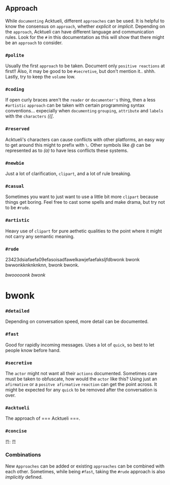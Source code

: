 ## Approach
While `documenting` Acktueli, different `approaches` can be used.  It is helpful to know the consensus on `approach`, whether _explicit_ or _implicit_.  Depending on the `approach`, Acktueli can have different language and communication rules.  Look for the `#` in this documentation as this will show that there might be an `approach` to consider.

### `#polite`
Usually the first `approach` to be taken.  Document only `positive reactions` at first!!  Also, it may be good to be `#secretive`, but don't mention it.. shhh.  Lastly, try to keep the `volume` low.

### `#coding`
If open curly braces aren't the `reader` or `documenter's` thing, then a less `#artistic` `approach` can be taken with certain programming syntax conventions... expecially when `documenting` `grouping`, `attribute` and `labels` with the `characters` _({[_.

### `#reserved`
Acktueli's characters can cause conflicts with other platforms, an easy way to get around this might to prefix with `\`.  Other symbols like _@_ can be represented as to _(a)_ to have less conflicts these systems.

### `#newbie`
Just a lot of clarification, `clipart`, and a lot of rule breaking.

### `#casual` 
Sometimes you want to just want to use a little bit more `clipart` because things get boring.  Feel free to cast some spells and make drama, but try not to be `#rude`.

### `#artistic`
Heavy use of `clipart` for pure aethetic qualities to the point where it might not carry any semantic meaning.

### `#rude`
23423dsiafaefa09efasoisadfawelkawjefaefaksljfdbwonk bwonk bwwonkknknknknn, bwonk bwonk.

*bwooooonk bwonk*

# bwonk

### `#detailed`
Depending on conversation speed, more detail can be documented.

### `#fast`
Good for rapidly incoming messages.  Uses a lot of `quick`, so best to let people know before hand.

### `#secretive`
The `actor` might not want all their `actions` documented.  Sometimes care must be taken to obfuscate, how would the `actor` like this?  Using just an `afirmative` or a `positve afirmative` `reaction` can get the point across.  It might be expected for any `quick` to be removed after the conversation is over.

### `#acktueli`
The approach of === Acktueli ===.

### `#concise`
☶: ☶

### Combinations
New `Approaches` can be added or existing `approaches` can be combined with each other.  Sometimes, while being `#fast`, taking the `#rude` approach is also _implicitly_ defined.